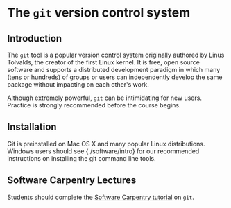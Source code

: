 # The `git` version control system

## Introduction

The `git` tool is a popular version control system originally authored by Linus Tolvalds, the creator of the first Linux kernel. It is free, open source software and supports a distributed development paradigm in which many (tens or hundreds) of groups or users can independently develop the same package without impacting on each other's work.

Although extremely powerful, `git` can be intimidating for new users. Practice is strongly recommended before the course begins.

## Installation

Git is preinstalled on Mac OS X and many popular Linux distributions. Windows users should see {./software/intro} for our recommended instructions on installing the git command line tools.

## Software Carpentry Lectures

Students should complete the [Software Carpentry tutorial](https://swcarpentry.github.io/git-novice/) on `git`. 
